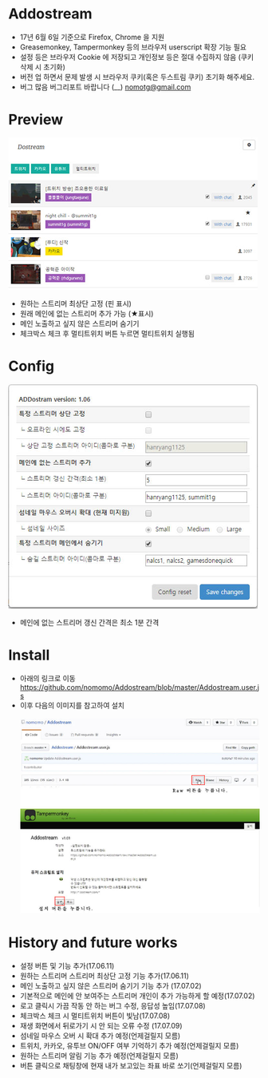 # Addostream
<!--Add new feature for dostream.com-->
* 17년 6월 6일 기준으로 Firefox, Chrome 을 지원
* Greasemonkey, Tampermonkey 등의 브라우저 userscript 확장 기능 필요
* 설정 등은 브라우저 Cookie 에 저장되고 개인정보 등은 절대 수집하지 않음 (쿠키 삭제 시 초기화)
* 버전 업 하면서 문제 발생 시 브라우저 쿠키(혹은 두스트림 쿠키) 초기화 해주세요.
* 버그 많음 버그리포트 바랍니다 (__) nomotg@gmail.com

# Preview
<img src="https://github.com/nomomo/Addostream/blob/master/images/170702_preview.jpg" width="500px" />

* 원하는 스트리머 최상단 고정 (핀 표시)
* 원래 메인에 없는 스트리머 추가 가능 (★표시)
* 메인 노출하고 싶지 않은 스트리머 숨기기
* 체크박스 체크 후 멀티트위치 버튼 누르면 멀티트위치 실행됨

# Config
<img src="https://github.com/nomomo/Addostream/blob/master/images/170702_config.jpg" width="500px" />

* 메인에 없는 스트리머 갱신 간격은 최소 1분 간격

# Install
* 아래의 링크로 이동<br />
https://github.com/nomomo/Addostream/blob/master/Addostream.user.js
* 이후 다음의 이미지를 참고하여 설치<br /><br /><img src="https://github.com/nomomo/Addostream/blob/master/images/Install.jpg" width="500px" />

# History and future works
* 설정 버튼 및 기능 추가(17.06.11)
* 원하는 스트리머 스트리머 최상단 고정 기능 추가(17.06.11)
* 메인 노출하고 싶지 않은 스트리머 숨기기 기능 추가 (17.07.02)
* 기본적으로 메인에 안 보여주는 스트리머 개인이 추가 가능하게 할 예정(17.07.02)
* 로고 클릭시 가끔 작동 안 하는 버그 수정, 응답성 높임(17.07.08)
* 체크박스 체크 시 멀티트위치 버튼이 빛남(17.07.08)
* 재생 화면에서 뒤로가기 시 안 되는 오류 수정 (17.07.09)
* 섬네일 마우스 오버 시 확대 추가 예정(언제걸릴지 모름)
* 트위치, 카카오, 유투브 ON/OFF 여부 기억하기 추가 예정(언제걸릴지 모름)
* 원하는 스트리머 알림 기능 추가 예정(언제걸릴지 모름)
* 버튼 클릭으로 채팅창에 현재 내가 보고있는 좌표 바로 쏘기(언제걸릴지 모름)

